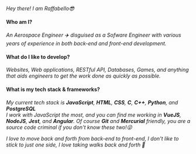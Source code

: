 <i>Hey there! I am Raffabello😎</i>

<h4>Who am I?</h4><i>An Aerospace Engineer ✈️ disguised as a Sofware Engineer with various years of experience in both back-end and front-end development.</i>

<h4>What do I like to develop?</h4><i>Websites, Web applications, RESTful API, Databases, Games, and anything that aids engineers to get the work done as quickly as possible.</i>

<h4>What is my tech stack & frameworks?</h4><i>My current tech stack is <b>JavaScript</b>, <b>HTML</b>, <b>CSS</b>, <b>C</b>, <b>C++</b>, <b>Python</b>, and <b>PostgreSQL</b></i><br/>
<i>I work with JavaScript the most, and you can find me working in <b>VueJS</b>, <b>NodeJS</b>, <b>Jest</b>, and <b>Angular</b>. Of course <b>Git</b> and <b>Mercurial</b> friendly, you are a source code criminal if you don't know these two!😜
  
I love to move back and forth from back-end to front-end, I don't like to stick to just one side, I love taking walks back and forth 🔁</i> 
